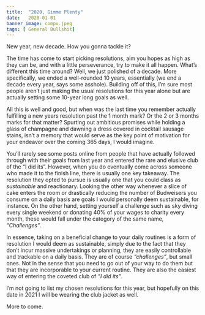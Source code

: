```yaml
---
title:  "2020, Gimme Plenty"
date:   2020-01-01
banner_image: compu.jpeg
tags: [ General Bullshit]
---
```


New year, new decade. How you gonna tackle it?

The time has come to start picking resolutions, aim you hopes as high as they can be, and with a little perseverance, try to make it all happen. What’s different this time around? Well, we just polished of a decade. More specifically, we ended a well-rounded 10 years, essentially (we end a decade every year, says some asshole). Building off of this, I’m sure most people aren’t just making the usual resolutions for this year alone but are actually setting some 10-year long goals as well. 

<!--more-->

All this is well and good, but when was the last time you remember actually fulfilling a new years resolution past the 1 month mark? Or the 2 or 3 months marks for that matter? Spurting out ambitious promises while holding a glass of champagne and dawning a dress covered in cocktail sausage stains, isn’t a memory that would serve as the key point of motivation for your endeavor over the coming 365 days, I would imagine. 

You’ll rarely see some posts online from people that have actually followed through with their goals from last year and entered the rare and elusive club of the “I did its”. However, when you do eventually come across someone who made it to the finish line, there is usually one key takeaway. The resolution they opted to pursue is usually one that you could class as *sustainable* and reactionary. Looking the other way whenever a slice of cake enters the room or drastically reducing the number of Budweisers you consume on a daily basis are goals I would personally deem sustainable, for instance. On the other hand, setting yourself a challenge such as sky diving every single weekend or donating 40% of your wages to charity every month, these would fall under the category of the same name, *“Challenges”*.

In essence, taking on a beneficial change to your daily routines is a form of resolution I would deem as sustainable, simply due to the fact that they don’t incur massive undertakings or planning, they are easily controllable and trackable on a daily basis. They are of course *“challenges”*, but small ones. Not in the sense that you need to go out of your way to do them but that they are incorporable to your current routine. They are also the easiest way of entering the coveted club of *”I did its”*. 

I’m not going to list my chosen resolutions for this year, but hopefully on this date in 2021 I will be wearing the club jacket as well. 



More to come. 

